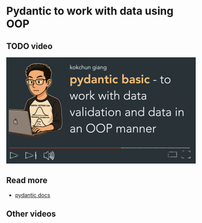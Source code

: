 # Pydantic to work with data using OOP

## TODO video


<a href="https://youtu.be/yeRYOJyi7_c" target="_blank">
  <img src="https://github.com/kokchun/assets/blob/main/python_videos/pydantic.png?raw=true" alt="pydantic for data validation" width="600">
</a>


## Read more
- [pydantic docs](https://docs.pydantic.dev/latest/)

## Other videos